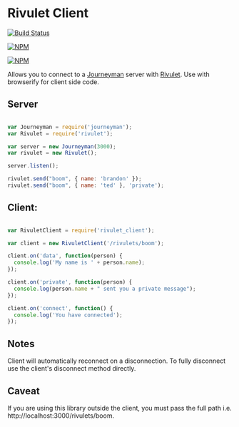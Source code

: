 # Rivulet Client

[![Build Status](https://travis-ci.org/bthesorceror/rivulet_client.png?branch=master)](https://travis-ci.org/bthesorceror/rivulet_client)

[![NPM](https://nodei.co/npm-dl/rivulet_client.png)](https://nodei.co/npm/rivulet_client/)

[![NPM](https://nodei.co/npm/rivulet_client.png?downloads=true)](https://nodei.co/npm/rivulet_client/)

Allows you to connect to a [Journeyman](http://github.com/bthesorceror/journeyman) server with [Rivulet](http://github.com/bthesorceror/rivulet). Use with browserify for client side code.

## Server

```javascript

var Journeyman = require('journeyman');
var Rivulet = require('rivulet');

var server = new Journeyman(3000);
var rivulet = new Rivulet();

server.listen();

rivulet.send("boom", { name: 'brandon' });
rivulet.send("boom", { name: 'ted' }, 'private');

```

## Client:

```javascript

var RivuletClient = require('rivulet_client');

var client = new RivuletClient('/rivulets/boom');

client.on('data', function(person) {
  console.log('My name is ' + person.name);
});

client.on('private', function(person) {
  console.log(person.name + " sent you a private message");
});

client.on('connect', function() {
  console.log('You have connected');
});

```

## Notes

Client will automatically reconnect on a disconnection. To fully disconnect
use the client's disconnect method directly.

## Caveat

If you are using this library outside the client, you must pass the full path
i.e. http://localhost:3000/rivulets/boom.

